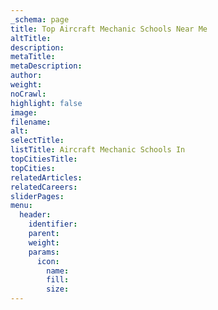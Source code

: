 ```yaml
---
_schema: page
title: Top Aircraft Mechanic Schools Near Me
altTitle:
description:
metaTitle:
metaDescription:
author:
weight:
noCrawl:
highlight: false
image:
filename:
alt:
selectTitle:
listTitle: Aircraft Mechanic Schools In
topCitiesTitle:
topCities:
relatedArticles:
relatedCareers:
sliderPages:
menu:
  header:
    identifier:
    parent:
    weight:
    params:
      icon:
        name:
        fill:
        size:
---
```

